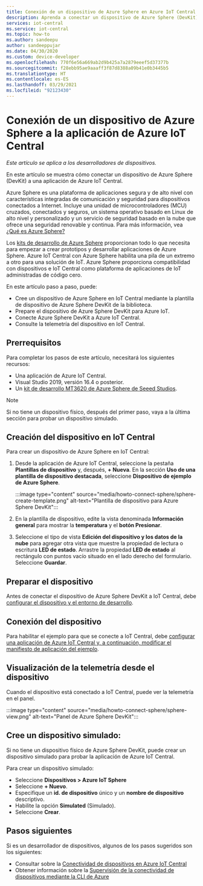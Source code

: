 ```yaml
---
title: Conexión de un dispositivo de Azure Sphere en Azure IoT Central | Microsoft Docs
description: Aprenda a conectar un dispositivo de Azure Sphere (DevKit) a una aplicación de Azure IoT Central.
services: iot-central
ms.service: iot-central
ms.topic: how-to
ms.author: sandeepu
author: sandeeppujar
ms.date: 04/30/2020
ms.custom: device-developer
ms.openlocfilehash: 770f6e56a669ab2d9b425a7a2879eeef5d37377b
ms.sourcegitcommit: f28ebb95ae9aaaff3f87d8388a09b41e0b3445b5
ms.translationtype: HT
ms.contentlocale: es-ES
ms.lasthandoff: 03/29/2021
ms.locfileid: "92123430"
---
```

# <a name="connect-an-azure-sphere-device-to-your-azure-iot-central-application"></a>Conexión de un dispositivo de Azure Sphere a la aplicación de Azure IoT Central

*Este artículo se aplica a los desarrolladores de dispositivos.*

En este artículo se muestra cómo conectar un dispositivo de Azure Sphere (DevKit) a una aplicación de Azure IoT Central.

Azure Sphere es una plataforma de aplicaciones segura y de alto nivel con características integradas de comunicación y seguridad para dispositivos conectados a Internet. Incluye una unidad de microcontroladores (MCU) cruzados, conectados y seguros, un sistema operativo basado en Linux de alto nivel y personalizado y un servicio de seguridad basado en la nube que ofrece una seguridad renovable y continua. Para más información, vea [¿Qué es Azure Sphere?](/azure-sphere/product-overview/what-is-azure-sphere)

Los [kits de desarrollo de Azure Sphere](https://azure.microsoft.com/services/azure-sphere/get-started/) proporcionan todo lo que necesita para empezar a crear prototipos y desarrollar aplicaciones de Azure Sphere. Azure IoT Central con Azure Sphere habilita una pila de un extremo a otro para una solución de IoT. Azure Sphere proporciona compatibilidad con dispositivos e IoT Central como plataforma de aplicaciones de IoT administradas de código cero.

En este artículo paso a paso, puede:

- Cree un dispositivo de Azure Sphere en IoT Central mediante la plantilla de dispositivo de Azure Sphere DevKit de la biblioteca.
- Prepare el dispositivo de Azure Sphere DevKit para Azure IoT.
- Conecte Azure Sphere DevKit a Azure IoT Central.
- Consulte la telemetría del dispositivo en IoT Central.

## <a name="prerequisites"></a>Prerrequisitos

Para completar los pasos de este artículo, necesitará los siguientes recursos:

- Una aplicación de Azure IoT Central.
- Visual Studio 2019, versión 16.4 o posterior.
- Un [kit de desarrollo MT3620 de Azure Sphere de Seeed Studios](/azure-sphere/hardware/mt3620-reference-board-design).

> [!NOTE]
> Si no tiene un dispositivo físico, después del primer paso, vaya a la última sección para probar un dispositivo simulado.

## <a name="create-the-device-in-iot-central"></a>Creación del dispositivo en IoT Central

Para crear un dispositivo de Azure Sphere en IoT Central:

1. Desde la aplicación de Azure IoT Central, seleccione la pestaña **Plantillas de dispositivo** y, después, **+ Nueva**. En la sección **Uso de una plantilla de dispositivo destacada**, seleccione **Dispositivo de ejemplo de Azure Sphere**.

    :::image type="content" source="media/howto-connect-sphere/sphere-create-template.png" alt-text="Plantilla de dispositivo para Azure Sphere DevKit":::

1. En la plantilla de dispositivo, edite la vista denominada **Información general** para mostrar la **temperatura** y el **botón Presionar**.

1. Seleccione el tipo de vista **Edición del dispositivo y los datos de la nube** para agregar otra vista que muestre la propiedad de lectura o escritura **LED de estado**. Arrastre la propiedad **LED de estado** al rectángulo con puntos vacío situado en el lado derecho del formulario. Seleccione **Guardar**.

## <a name="prepare-the-device"></a>Preparar el dispositivo

Antes de conectar el dispositivo de Azure Sphere DevKit a IoT Central, debe [configurar el dispositivo y el entorno de desarrollo](https://github.com/Azure/azure-sphere-samples/tree/master/Samples/AzureIoT).

## <a name="connect-the-device"></a>Conexión del dispositivo

Para habilitar el ejemplo para que se conecte a IoT Central, debe [configurar una aplicación de Azure IoT Central y, a continuación, modificar el manifiesto de aplicación del ejemplo](https://aka.ms/iotcentral-sphere-git-readme).

## <a name="view-the-telemetry-from-the-device"></a>Visualización de la telemetría desde el dispositivo

Cuando el dispositivo está conectado a IoT Central, puede ver la telemetría en el panel.

:::image type="content" source="media/howto-connect-sphere/sphere-view.png" alt-text="Panel de Azure Sphere DevKit":::

## <a name="create-a-simulated-device"></a>Cree un dispositivo simulado:

Si no tiene un dispositivo físico de Azure Sphere DevKit, puede crear un dispositivo simulado para probar la aplicación de Azure IoT Central.

Para crear un dispositivo simulado:

- Seleccione **Dispositivos > Azure IoT Sphere**
- Seleccione **+ Nuevo**.
- Especifique un **id. de dispositivo** único y un **nombre de dispositivo** descriptivo.
- Habilite la opción **Simulated** (Simulado).
- Seleccione **Crear**.

## <a name="next-steps"></a>Pasos siguientes

Si es un desarrollador de dispositivos, algunos de los pasos sugeridos son los siguientes:

- Consultar sobre la [Conectividad de dispositivos en Azure IoT Central](./concepts-get-connected.md)
- Obtener información sobre la [Supervisión de la conectividad de dispositivos mediante la CLI de Azure](./howto-monitor-devices-azure-cli.md)